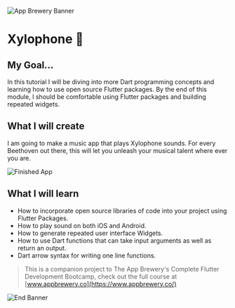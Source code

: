 ![App Brewery Banner](https://github.com/londonappbrewery/Images/blob/master/AppBreweryBanner.png)


# Xylophone 🎹

## My Goal...

In this tutorial I will be diving into more Dart programming concepts and learning how to use open source Flutter packages. By the end of this module, I should be comfortable using Flutter packages and building repeated widgets.


## What I will create

I am going to make a music app that plays Xylophone sounds. For every Beethoven out there, this will let you unleash your musical talent where ever you are. 

![Finished App](https://github.com/londonappbrewery/Images/blob/master/xylophone-flutter.png)

## What I will learn

- How to incorporate open source libraries of code into your project using Flutter Packages.
- How to play sound on both iOS and Android.
- How to generate repeated user interface Widgets.
- How to use Dart functions that can take input arguments as well as return an output.
- Dart arrow syntax for writing one line functions.

>This is a companion project to The App Brewery's Complete Flutter Development Bootcamp, check out the full course at [www.appbrewery.co](https://www.appbrewery.co/)

![End Banner](https://github.com/londonappbrewery/Images/blob/master/readme-end-banner.png)
